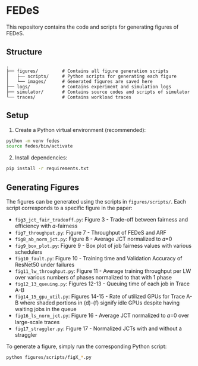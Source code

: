 # FEDeS

This repository contains the code and scripts for generating figures of FEDeS.

## Structure

```
.
├── figures/         # Contains all figure generation scripts
│   ├── scripts/     # Python scripts for generating each figure
│   └── images/      # Generated figures are saved here
├── logs/            # Contains experiment and simulation logs
├── simulator/       # Contains source codes and scripts of simulator
└── traces/          # Contains workload traces
```

## Setup

1. Create a Python virtual environment (recommended):
```bash
python -m venv fedes
source fedes/bin/activate
```

2. Install dependencies:
```bash
pip install -r requirements.txt
```

## Generating Figures

The figures can be generated using the scripts in `figures/scripts/`. Each script corresponds to a specific figure in the paper:

- `fig3_jct_fair_tradeoff.py`: Figure 3 - Trade-off between fairness and efficiency with 𝛼-fairness
- `fig7_throughput.py`: Figure 7 - Throughput of FEDeS and ARF
- `fig8_ab_norm_jct.py`: Figure 8 - Average JCT normalized to 𝛼=0
- `fig9_box_plot.py`: Figure 9 - Box plot of job fairness values with various schedulers
- `fig10_fault.py`: Figure 10 - Training time and Validation Accuracy of ResNet50 under failures
- `fig11_lw_throughput.py`: Figure 11 - Average training throughput per LW over various numbers of phases normalized to that with 1 phase
- `fig12_13_queuing.py`: Figures 12-13 - Queuing time of each job in Trace A-B
- `fig14_15_gpu_util.py`: Figures 14-15 - Rate of utilized GPUs for Trace A-B where shaded portions in (d)-(f) signify idle GPUs despite having waiting jobs in the queue
- `fig16_ls_norm_jct.py`: Figure 16 - Average JCT normalized to 𝛼=0 over large-scale traces
- `fig17_straggler.py`: Figure 17 - Normalized JCTs with and without a straggler

To generate a figure, simply run the corresponding Python script:
```bash
python figures/scripts/figX_*.py
```

